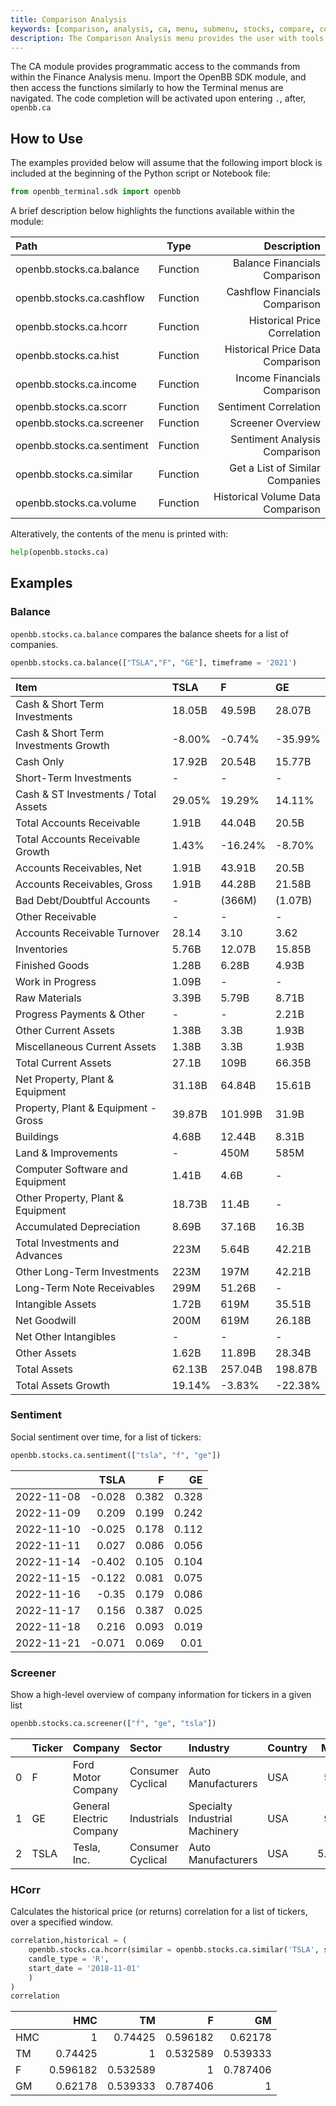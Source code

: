 ```yaml
---
title: Comparison Analysis
keywords: [comparison, analysis, ca, menu, submenu, stocks, compare, correlation, similar, historical, hcorr, volume, income, balance, cashflow, sentiment, scorr, overview, valuation, financial, ownership, performance, technical, tsne, get --source Polygon, get --source Finnhub, get, set, add, rmv, Polygon, Finnhub, Finviz, Yahoo, yFinance, FinBrain, market, watch, Finance Analysis]
description: The Comparison Analysis menu provides the user with tools for comparison (similar) stocks. It is not necessary to load a ticker from the Stocks menu to use these features.
---
```


The CA module provides programmatic access to the commands from within the Finance Analysis menu. Import the OpenBB SDK module, and then access the functions similarly to how the Terminal menus are navigated. The code completion will be activated upon entering `.`, after, `openbb.ca`

## How to Use

The examples provided below will assume that the following import block is included at the beginning of the Python script or Notebook file:

```python
from openbb_terminal.sdk import openbb
```

A brief description below highlights the functions available within the module:

| Path                              |    Type    |                                  Description |
| :-------------------------------- | :--------: | -------------------------------------------: |
| openbb.stocks.ca.balance          |  Function  |                Balance Financials Comparison |
| openbb.stocks.ca.cashflow         |  Function  |               Cashflow Financials Comparison |
| openbb.stocks.ca.hcorr            |  Function  |                 Historical Price Correlation |
| openbb.stocks.ca.hist             |  Function  |             Historical Price Data Comparison |
| openbb.stocks.ca.income           |  Function  |                 Income Financials Comparison |
| openbb.stocks.ca.scorr            |  Function  |                        Sentiment Correlation | 
| openbb.stocks.ca.screener         |  Function  |                            Screener Overview |
| openbb.stocks.ca.sentiment        |  Function  |                Sentiment Analysis Comparison |
| openbb.stocks.ca.similar          |  Function  |              Get a List of Similar Companies |
| openbb.stocks.ca.volume           |  Function  |            Historical Volume Data Comparison |

Alteratively, the contents of the menu is printed with:

```python
help(openbb.stocks.ca)
```

## Examples

### Balance

`openbb.stocks.ca.balance` compares the balance sheets for a list of companies.

```python
openbb.stocks.ca.balance(["TSLA","F", "GE"], timeframe = '2021')
```

| Item                                 | TSLA   | F       | GE      |
|:-------------------------------------|:-------|:--------|:--------|
| Cash & Short Term Investments        | 18.05B | 49.59B  | 28.07B  |
| Cash & Short Term Investments Growth | -8.00% | -0.74%  | -35.99% |
| Cash Only                            | 17.92B | 20.54B  | 15.77B  |
| Short-Term Investments               | -      | -       | -       |
| Cash & ST Investments / Total Assets | 29.05% | 19.29%  | 14.11%  |
| Total Accounts Receivable            | 1.91B  | 44.04B  | 20.5B   |
| Total Accounts Receivable Growth     | 1.43%  | -16.24% | -8.70%  |
| Accounts Receivables, Net            | 1.91B  | 43.91B  | 20.5B   |
| Accounts Receivables, Gross          | 1.91B  | 44.28B  | 21.58B  |
| Bad Debt/Doubtful Accounts           | -      | (366M)  | (1.07B) |
| Other Receivable                     | -      | -       | -       |
| Accounts Receivable Turnover         | 28.14  | 3.10    | 3.62    |
| Inventories                          | 5.76B  | 12.07B  | 15.85B  |
| Finished Goods                       | 1.28B  | 6.28B   | 4.93B   |
| Work in Progress                     | 1.09B  | -       | -       |
| Raw Materials                        | 3.39B  | 5.79B   | 8.71B   |
| Progress Payments & Other            | -      | -       | 2.21B   |
| Other Current Assets                 | 1.38B  | 3.3B    | 1.93B   |
| Miscellaneous Current Assets         | 1.38B  | 3.3B    | 1.93B   |
| Total Current Assets                 | 27.1B  | 109B    | 66.35B  |
| Net Property, Plant & Equipment      | 31.18B | 64.84B  | 15.61B  |
| Property, Plant & Equipment - Gross  | 39.87B | 101.99B | 31.9B   |
| Buildings                            | 4.68B  | 12.44B  | 8.31B   |
| Land & Improvements                  | -      | 450M    | 585M    |
| Computer Software and Equipment      | 1.41B  | 4.6B    | -       |
| Other Property, Plant & Equipment    | 18.73B | 11.4B   | -       |
| Accumulated Depreciation             | 8.69B  | 37.16B  | 16.3B   |
| Total Investments and Advances       | 223M   | 5.64B   | 42.21B  |
| Other Long-Term Investments          | 223M   | 197M    | 42.21B  |
| Long-Term Note Receivables           | 299M   | 51.26B  | -       |
| Intangible Assets                    | 1.72B  | 619M    | 35.51B  |
| Net Goodwill                         | 200M   | 619M    | 26.18B  |
| Net Other Intangibles                | -      | -       | -       |
| Other Assets                         | 1.62B  | 11.89B  | 28.34B  |
| Total Assets                         | 62.13B | 257.04B | 198.87B |
| Total Assets Growth                  | 19.14% | -3.83%  | -22.38% |

### Sentiment

Social sentiment over time, for a list of tickers:

```python
openbb.stocks.ca.sentiment(["tsla", "f", "ge"])
```

|            |   TSLA |     F |    GE |
|:-----------|-------:|------:|------:|
| 2022-11-08 | -0.028 | 0.382 | 0.328 |
| 2022-11-09 |  0.209 | 0.199 | 0.242 |
| 2022-11-10 | -0.025 | 0.178 | 0.112 |
| 2022-11-11 |  0.027 | 0.086 | 0.056 |
| 2022-11-14 | -0.402 | 0.105 | 0.104 |
| 2022-11-15 | -0.122 | 0.081 | 0.075 |
| 2022-11-16 | -0.35  | 0.179 | 0.086 |
| 2022-11-17 |  0.156 | 0.387 | 0.025 |
| 2022-11-18 |  0.216 | 0.093 | 0.019 |
| 2022-11-21 | -0.071 | 0.069 | 0.01  |

### Screener

Show a high-level overview of company information for tickers in a given list

```python
openbb.stocks.ca.screener(["f", "ge", "tsla"])
```

|    | Ticker   | Company                  | Sector            | Industry                       | Country   |   Market Cap |    P/E |   Price |   Change |      Volume |
|---:|:---------|:-------------------------|:------------------|:-------------------------------|:----------|-------------:|-------:|--------:|---------:|------------:|
|  0 | F        | Ford Motor Company       | Consumer Cyclical | Auto Manufacturers             | USA       |   5.577e+10  |   6.31 |   13.95 |  -0.0029 | 3.40871e+07 |
|  1 | GE       | General Electric Company | Industrials       | Specialty Industrial Machinery | USA       |   9.375e+10  | nan    |   85.89 |   0.0048 | 3.26976e+06 |
|  2 | TSLA     | Tesla, Inc.              | Consumer Cyclical | Auto Manufacturers             | USA       |   5.3886e+11 |  51.72 |  167.87 |  -0.0684 | 9.28827e+07 |


### HCorr

Calculates the historical price (or returns) correlation for a list of tickers, over a specified window.

```python
correlation,historical = (
    openbb.stocks.ca.hcorr(similar = openbb.stocks.ca.similar('TSLA', source = 'Polygon'),
    candle_type = 'R',
    start_date = '2018-11-01'
    )
)
correlation
```

|     |      HMC |       TM |        F |       GM |
|:----|---------:|---------:|---------:|---------:|
| HMC | 1        | 0.74425  | 0.596182 | 0.62178  |
| TM  | 0.74425  | 1        | 0.532589 | 0.539333 |
| F   | 0.596182 | 0.532589 | 1        | 0.787406 |
| GM  | 0.62178  | 0.539333 | 0.787406 | 1        |

